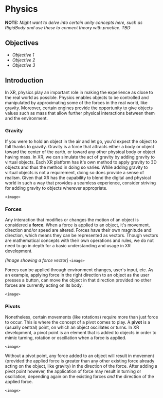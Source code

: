 # Physics

**NOTE:** *Might want to delve into certain unity concepts here, such as RigidBody and use these to connect theory with practice. TBD*

## Objectives

- *Objective 1*
- *Objective 2*
- *Objective 3*

## Introduction

In XR, physics play an important role in making the experience as close to the real world as possible. Physics enables objects to be controlled and manipulated by approximating some of the forces in the real world, like gravity. Moreover, certain engines provide the opportunity to give objects values such as mass that allow further physical interactions between them and the environment.

### Gravity

If you were to hold an object in the air and let go, you'd expect the object to fall thanks to gravity. Gravity is a force that attracts either a body or object toward the center of the earth, or toward any other physical body or object having mass. In XR, we can simulate the act of gravity by adding gravity to virtual objects. Each XR platform has it's own method to apply gravity to 3D objects and thus the method in doing so varies. While adding gravity to virtual objects is not a requirement, doing so does provide a sense of realism. Given that XR has the capability to blend the digital and physical world in such a way that provides a seamless experience, consider striving for adding gravity to objects wherever appropriate.

`<image>`

### Forces

Any interaction that modifies or changes the motion of an object is considered a **force**. When a force is applied to an object, it's movement, direction and/or speed are altered. Forces have their own magnitude and direction, which means they can be represented as vectors. Though vectors are mathematical concepts with their own operations and rules, we do not need to go in depth for a basic understanding and usage in XR development.

*[Image showing a force vector]*
`<image>`

Forces can be applied through environment changes, user's input, etc. As an example, applying force in the right direction to an object as the user presses a button, can move the object in that direction provided no other forces are currently acting on its body.

`<image>`

### Pivots

Nonetheless, certain movements (like rotations) require more than just force to occur. This is where the concept of a pivot comes to play. A **pivot** is a (usually central) point, on which an object oscillates or turns. In XR development, a pivot point is an element that is added to objects in order to mimic turning, rotation or oscillation when a force is applied.

`<image>`

Without a pivot point, any force added to an object will result in movement (provided the applied force is greater than any other existing force already acting on the object, like gravity) in the direction of the force. After adding a pivot point however, the application of force may result in turning or oscillation, depending again on the existing forces *and* the direction of the applied force.

`<image>`